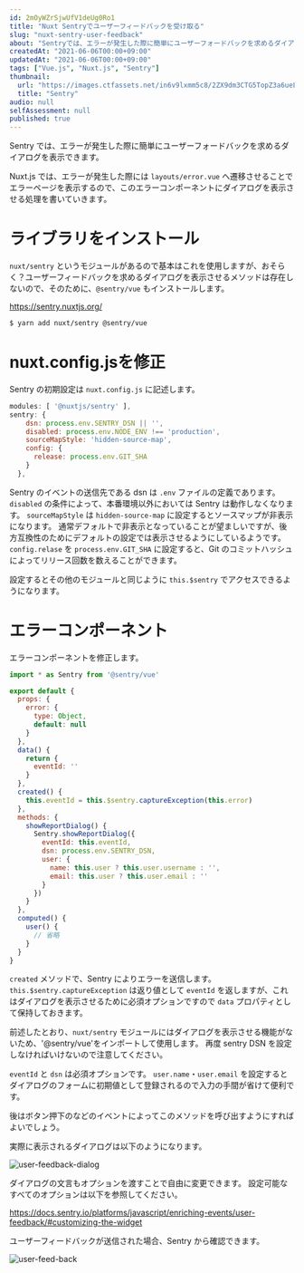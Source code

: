 ```yaml
---
id: 2mOyWZrSjwUfV1deUg0Ro1
title: "Nuxt Sentryでユーザーフィードバックを受け取る"
slug: "nuxt-sentry-user-feedback"
about: "Sentryでは、エラーが発生した際に簡単にユーザーフォードバックを求めるダイアログを表示することができます。  Nuxt.jsでは、エラーが発生した際には`layouts/error.vue`へ遷移させることでエラーページを表示するので、このエラーコンポーネントにダイアログを表示させる処理を書いていきます。"
createdAt: "2021-06-06T00:00+09:00"
updatedAt: "2021-06-06T00:00+09:00"
tags: ["Vue.js", "Nuxt.js", "Sentry"]
thumbnail:
  url: "https://images.ctfassets.net/in6v9lxmm5c8/2ZX9dm3CTG5TopZ3a6ueL6/835658999c0b4b2ed24ccc2adc5906a5/Sentry.png"
  title: "Sentry"
audio: null
selfAssessment: null
published: true
---
```

Sentry では、エラーが発生した際に簡単にユーザーフォードバックを求めるダイアログを表示できます。

Nuxt.js では、エラーが発生した際には `layouts/error.vue` へ遷移させることでエラーページを表示するので、このエラーコンポーネントにダイアログを表示させる処理を書いていきます。

# ライブラリをインストール

`nuxt/sentry` というモジュールがあるので基本はこれを使用しますが、おそらく？ユーザーフィードバックを求めるダイアログを表示させるメソッドは存在しないので、そのために、`@sentry/vue` もインストールします。

https://sentry.nuxtjs.org/

```sh
$ yarn add nuxt/sentry @sentry/vue
```

# nuxt.config.jsを修正

Sentry の初期設定は `nuxt.config.js` に記述します。

```js
modules: [ '@nuxtjs/sentry' ],
sentry: {
    dsn: process.env.SENTRY_DSN || '',
    disabled: process.env.NODE_ENV !== 'production',
    sourceMapStyle: 'hidden-source-map',
    config: {
      release: process.env.GIT_SHA
    }
  },
```

Sentry のイベントの送信先である dsn は `.env` ファイルの定義であります。
`disabled` の条件によって、本番環境以外においては Sentry は動作しなくなります。
`sourceMapStyle` は `hidden-source-map` に設定するとソースマップが非表示になります。
通常デフォルトで非表示となっていることが望ましいですが、後方互換性のためにデフォルトの設定では表示させるようにしているようです。
`config.relase` を `process.env.GIT_SHA` に設定すると、Git のコミットハッシュによってリリース回数を数えることができます。

設定するとその他のモジュールと同じように `this.$sentry` でアクセスできるようになります。

# エラーコンポーネント

エラーコンポーネントを修正します。

```js
import * as Sentry from '@sentry/vue'

export default {
  props: {
    error: {
      type: Object,
      default: null
    }
  },
  data() {
    return {
      eventId: ''
    }
  },
  created() {
    this.eventId = this.$sentry.captureException(this.error)
  },
  methods: {
    showReportDialog() {
      Sentry.showReportDialog({
        eventId: this.eventId,
        dsn: process.env.SENTRY_DSN,
        user: {
          name: this.user ? this.user.username : '',
          email: this.user ? this.user.email : ''
        }
      })
    }
  },
  computed() {
    user() {
      // 省略
    }
  }
}
```

`created` メソッドで、Sentry によりエラーを送信します。
`this.$sentry.captureException` は返り値として `eventId` を返しますが、これはダイアログを表示させるために必須オプションですので `data` プロパティとして保持しておきます。

前述したとおり、`nuxt/sentry` モジュールにはダイアログを表示させる機能がないため、'@sentry/vue'をインポートして使用します。
再度 sentry DSN を設定しなければいけないので注意してください。

`eventId` と `dsn` は必須オプションです。
`user.name`・`user.email` を設定するとダイアログのフォームに初期値として登録されるので入力の手間が省けて便利です。

後はボタン押下のなどのイベントによってこのメソッドを呼び出すようにすればよいでしょう。

実際に表示されるダイアログは以下のようになります。

![user-feedback-dialog](//images.ctfassets.net/in6v9lxmm5c8/qJAUsKulGbtXKS3nG5hjv/f4ab39443ee1fab519d0ea5381984520/____________________________2021-06-06_22.59.59.png)

ダイアログの文言もオプションを渡すことで自由に変更できます。
設定可能なすべてのオプションは以下を参照してください。

https://docs.sentry.io/platforms/javascript/enriching-events/user-feedback/#customizing-the-widget

ユーザーフィードバックが送信された場合、Sentry から確認できます。

![user-feed-back](//images.ctfassets.net/in6v9lxmm5c8/2zAcU1MC0cGzUBGoy6NHEL/341a03b969716fcb59c6dbd633c34b6f/____________________________2021-06-06_23.03.38.png)
